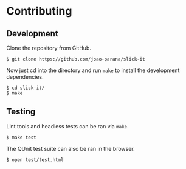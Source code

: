 # Contributing

## Development

Clone the repository from GitHub.

```
$ git clone https://github.com/joao-parana/slick-it
```

Now just cd into the directory and run `make` to install the development dependencies.

```
$ cd slick-it/
$ make
```

## Testing

Lint tools and headless tests can be ran via `make`.

```
$ make test
```

The QUnit test suite can also be ran in the browser.

```
$ open test/test.html
```

